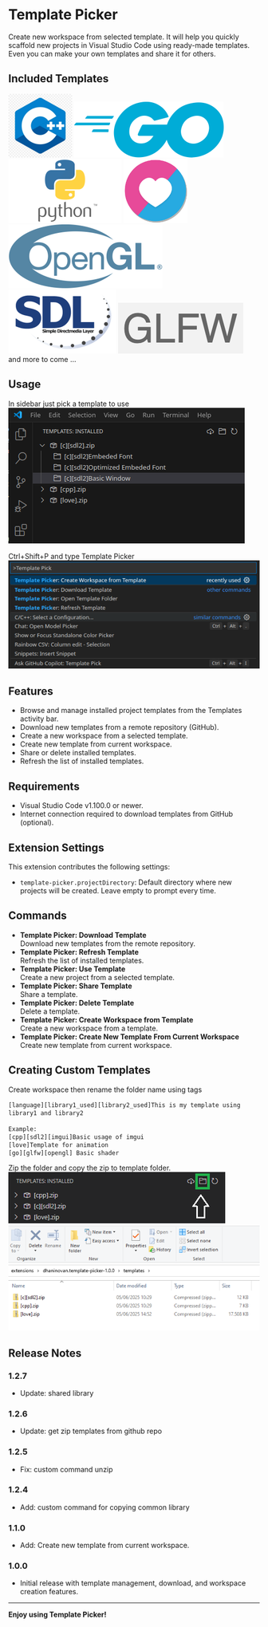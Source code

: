 # Template Picker

Create new workspace from selected template.
It will help you quickly scaffold new projects in Visual Studio Code using ready-made templates.  
Even you can make your own templates and share it for others.

## Included Templates
![cpp](images/cpp.png)
![go](images/go.png)
![python](images/python.png)
![love2d](images/love2d.png)
![opengl](images/opengl.png)
![sdl](images/sdl.png)
![glfw](images/glfw.png)  
and more to come ...

## Usage
In sidebar just pick a template to use  
![feature 1](images/feature-1.png)  
  
Ctrl+Shift+P and type Template Picker  
![feature 2](images/feature-2.png)  

## Features
- Browse and manage installed project templates from the Templates activity bar.
- Download new templates from a remote repository (GitHub).
- Create a new workspace from a selected template.
- Create new template from current workspace.
- Share or delete installed templates.
- Refresh the list of installed templates.

## Requirements
- Visual Studio Code v1.100.0 or newer.
- Internet connection required to download templates from GitHub (optional).

## Extension Settings

This extension contributes the following settings:

- `template-picker.projectDirectory`: Default directory where new projects will be created. Leave empty to prompt every time.

## Commands

- **Template Picker: Download Template**  
  Download new templates from the remote repository.
- **Template Picker: Refresh Template**  
  Refresh the list of installed templates.
- **Template Picker: Use Template**  
  Create a new project from a selected template.
- **Template Picker: Share Template**  
  Share a template.
- **Template Picker: Delete Template**  
  Delete a template.
- **Template Picker: Create Workspace from Template**  
  Create a new workspace from a template.
- **Template Picker: Create New Template From Current Workspace**  
  Create new template from current workspace.

## Creating Custom Templates
Create workspace then rename the folder name using tags 
```
[language][library1_used][library2_used]This is my template using library1 and library2 

Example:
[cpp][sdl2][imgui]Basic usage of imgui
[love]Template for animation
[go][glfw][opengl] Basic shader
```
Zip the folder and copy the zip to template folder.  
![Action Button](images/feature-3.png)  
![template folder](images/feature-4.png)

## Release Notes

### 1.2.7
- Update: shared library

### 1.2.6
- Update: get zip templates from github repo

### 1.2.5
- Fix: custom command unzip

### 1.2.4
- Add: custom command for copying common library

### 1.1.0

- Add: Create new template from current workspace.

### 1.0.0

- Initial release with template management, download, and workspace creation features.

---

**Enjoy using Template Picker!**